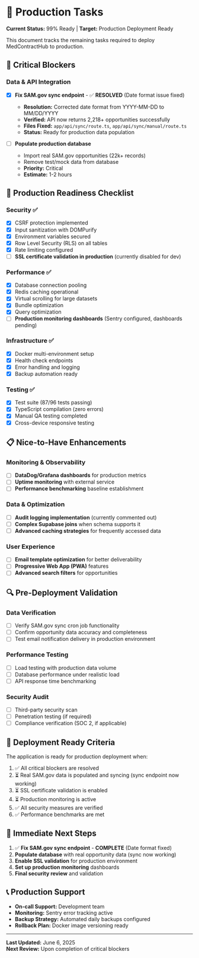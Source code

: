 # 🚀 Production Tasks

**Current Status:** 99% Ready | **Target:** Production Deployment Ready

This document tracks the remaining tasks required to deploy MedContractHub to production.

## 🚨 Critical Blockers

### Data & API Integration
- [x] **Fix SAM.gov sync endpoint** - ✅ **RESOLVED** (Date format issue fixed)
  - **Resolution:** Corrected date format from YYYY-MM-DD to MM/DD/YYYY
  - **Verified:** API now returns 2,218+ opportunities successfully
  - **Files Fixed:** `app/api/sync/route.ts`, `app/api/sync/manual/route.ts`
  - **Status:** Ready for production data population

- [ ] **Populate production database** 
  - Import real SAM.gov opportunities (22k+ records)
  - Remove test/mock data from database
  - **Priority:** Critical
  - **Estimate:** 1-2 hours

## 🎯 Production Readiness Checklist

### Security ✅
- [x] CSRF protection implemented
- [x] Input sanitization with DOMPurify
- [x] Environment variables secured
- [x] Row Level Security (RLS) on all tables
- [x] Rate limiting configured
- [ ] **SSL certificate validation in production** (currently disabled for dev)

### Performance ✅
- [x] Database connection pooling
- [x] Redis caching operational
- [x] Virtual scrolling for large datasets
- [x] Bundle optimization
- [x] Query optimization
- [ ] **Production monitoring dashboards** (Sentry configured, dashboards pending)

### Infrastructure ✅
- [x] Docker multi-environment setup
- [x] Health check endpoints
- [x] Error handling and logging
- [x] Backup automation ready

### Testing ✅
- [x] Test suite (87/96 tests passing)
- [x] TypeScript compilation (zero errors)
- [x] Manual QA testing completed
- [x] Cross-device responsive testing

## 📋 Nice-to-Have Enhancements

### Monitoring & Observability
- [ ] **DataDog/Grafana dashboards** for production metrics
- [ ] **Uptime monitoring** with external service
- [ ] **Performance benchmarking** baseline establishment

### Data & Optimization  
- [ ] **Audit logging implementation** (currently commented out)
- [ ] **Complex Supabase joins** when schema supports it
- [ ] **Advanced caching strategies** for frequently accessed data

### User Experience
- [ ] **Email template optimization** for better deliverability
- [ ] **Progressive Web App (PWA)** features
- [ ] **Advanced search filters** for opportunities

## 🔍 Pre-Deployment Validation

### Data Verification
- [ ] Verify SAM.gov sync cron job functionality
- [ ] Confirm opportunity data accuracy and completeness
- [ ] Test email notification delivery in production environment

### Performance Testing
- [ ] Load testing with production data volume
- [ ] Database performance under realistic load
- [ ] API response time benchmarking

### Security Audit
- [ ] Third-party security scan
- [ ] Penetration testing (if required)
- [ ] Compliance verification (SOC 2, if applicable)

## 🚀 Deployment Ready Criteria

The application is ready for production deployment when:

1. ✅ All critical blockers are resolved
2. ⏳ Real SAM.gov data is populated and syncing (sync endpoint now working)
3. ⏳ SSL certificate validation is enabled
4. ⏳ Production monitoring is active
5. ✅ All security measures are verified
6. ✅ Performance benchmarks are met

## 🎯 Immediate Next Steps

1. ✅ **Fix SAM.gov sync endpoint** - **COMPLETE** (Date format fixed)
2. **Populate database** with real opportunity data (sync now working)
3. **Enable SSL validation** for production environment
4. **Set up production monitoring** dashboards
5. **Final security review** and validation

## 📞 Production Support

- **On-call Support:** Development team
- **Monitoring:** Sentry error tracking active
- **Backup Strategy:** Automated daily backups configured
- **Rollback Plan:** Docker image versioning ready

---

**Last Updated:** June 6, 2025  
**Next Review:** Upon completion of critical blockers